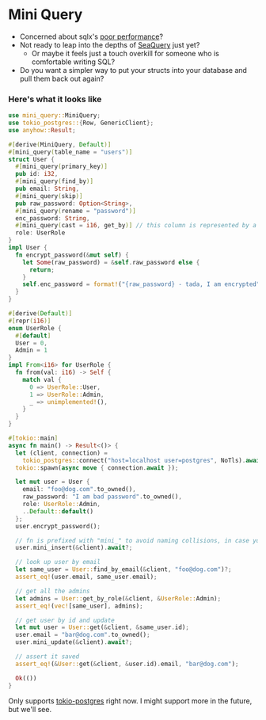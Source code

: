 # Mini Query

- Concerned about sqlx's [poor performance](https://github.com/diesel-rs/metrics/)?
- Not ready to leap into the depths of [SeaQuery](https://github.com/SeaQL/sea-query) just yet?
  - Or maybe it feels just a touch overkill for someone who is comfortable writing SQL?
- Do you want a simpler way to put your structs into your database and pull them back out again?

### Here's what it looks like

```rust
use mini_query::MiniQuery;
use tokio_postgres::{Row, GenericClient};
use anyhow::Result;

#[derive(MiniQuery, Default)]
#[mini_query(table_name = "users")]
struct User {
  #[mini_query(primary_key)]
  pub id: i32,
  #[mini_query(find_by)]
  pub email: String,
  #[mini_query(skip)]
  pub raw_password: Option<String>,
  #[mini_query(rename = "password")]
  enc_password: String,
  #[mini_query(cast = i16, get_by)] // this column is represented by a smallint in postgres
  role: UserRole
}
impl User {
  fn encrypt_password(&mut self) {
    let Some(raw_password) = &self.raw_password else {
      return;
    }
    self.enc_password = format!("{raw_password} - tada, I am encrypted");
  }
}

#[derive(Default)]
#[repr(i16)]
enum UserRole {
  #[default]
  User = 0,
  Admin = 1
}
impl From<i16> for UserRole {
  fn from(val: i16) -> Self {
    match val {
      0 => UserRole::User,
      1 => UserRole::Admin,
      _ => unimplemented!(),
    }
  }
}

#[tokio::main]
async fn main() -> Result<()> {
  let (client, connection) =
    tokio_postgres::connect("host=localhost user=postgres", NoTls).await?;
  tokio::spawn(async move { connection.await });

  let mut user = User {
    email: "foo@dog.com".to_owned(),
    raw_password: "I am bad password".to_owned(),
    role: UserRole::Admin,
    ..Default::default()
  };
  user.encrypt_password();

  // fn is prefixed with "mini_" to avoid naming collisions, in case you wish to write your own.
  user.mini_insert(&client).await?;

  // look up user by email
  let same_user = User::find_by_email(&client, "foo@dog.com")?;
  assert_eq!(user.email, same_user.email);

  // get all the admins
  let admins = User::get_by_role(&client, &UserRole::Admin);
  assert_eq!(vec![same_user], admins);

  // get user by id and update
  let mut user = User::get(&client, &same_user.id);
  user.email = "bar@dog.com".to_owned();
  user.mini_update(&client).await?;

  // assert it saved
  assert_eq!(&User::get(&client, &user.id).email, "bar@dog.com");

  Ok(())
}

```

Only supports [tokio-postgres](https://docs.rs/tokio-postgres/latest/tokio_postgres/) right now. I might support more in the future, but we'll see.
